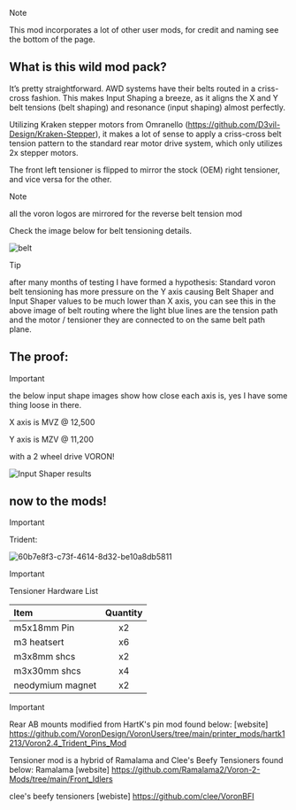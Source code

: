 >[!note]
> This mod incorporates a lot of other user mods, for credit and naming see the bottom of the page.

## What is this wild mod pack?

It’s pretty straightforward. AWD systems have their belts routed in a criss-cross fashion. This makes Input Shaping a breeze, as it aligns the X and Y belt tensions (belt shaping) and resonance (input shaping) almost perfectly.

Utilizing Kraken stepper motors from Omranello (https://github.com/D3vil-Design/Kraken-Stepper), it makes a lot of sense to apply a criss-cross belt tension pattern to the standard rear motor drive system, which only utilizes 2x stepper motors.

The front left tensioner is flipped to mirror the stock (OEM) right tensioner, and vice versa for the other.

>[!note]
>all the voron logos are mirrored for the reverse belt tension mod

Check the image below for belt tensioning details.


![belt](https://github.com/user-attachments/assets/3878a689-6910-41f6-a36f-7c29e7d43deb)

>[!TIP]
>after many months of testing I have formed a hypothesis: Standard voron belt tensioning has more pressure on the Y axis causing Belt Shaper and Input Shaper values to be much lower than X axis, you can see this in the above image of belt routing where the light blue lines are the tension path and the motor / tensioner they are connected to on the same belt path plane.

## The proof:

>[!important]
>the below input shape images show how close each axis is, yes I have some thing loose in there.
>
>X axis is MVZ @ 12,500
>
>Y axis is MZV @ 11,200
>
>with a 2 wheel drive VORON!

![Input Shaper results](https://github.com/user-attachments/assets/e618fbe5-b9d2-4033-875d-de94af0874db)


## now to the mods!


>[!important]
>Trident:

![60b7e8f3-c73f-4614-8d32-be10a8db5811](https://github.com/user-attachments/assets/cb81e3ca-8e09-4396-a213-9e9da9c6ee82)




>[!important]
> Tensioner Hardware List

| Item              | Quantity | 
| :---------------- | :------: |
| m5x18mm Pin       |   x2   | 
| m3 heatsert           |   x6   | 
| m3x8mm shcs  |  x2   | 
| m3x30mm shcs |  x4   |
| neodymium magnet | x2 |




>[!IMPORTANT]
> Rear AB mounts modified from HartK's pin mod found below:
> [website] https://github.com/VoronDesign/VoronUsers/tree/main/printer_mods/hartk1213/Voron2.4_Trident_Pins_Mod
>
>Tensioner mod is a hybrid of Ramalama and Clee's Beefy Tensioners found below:
>Ramalama [website] https://github.com/Ramalama2/Voron-2-Mods/tree/main/Front_Idlers
>
>clee's beefy tensioners [webiste] https://github.com/clee/VoronBFI
